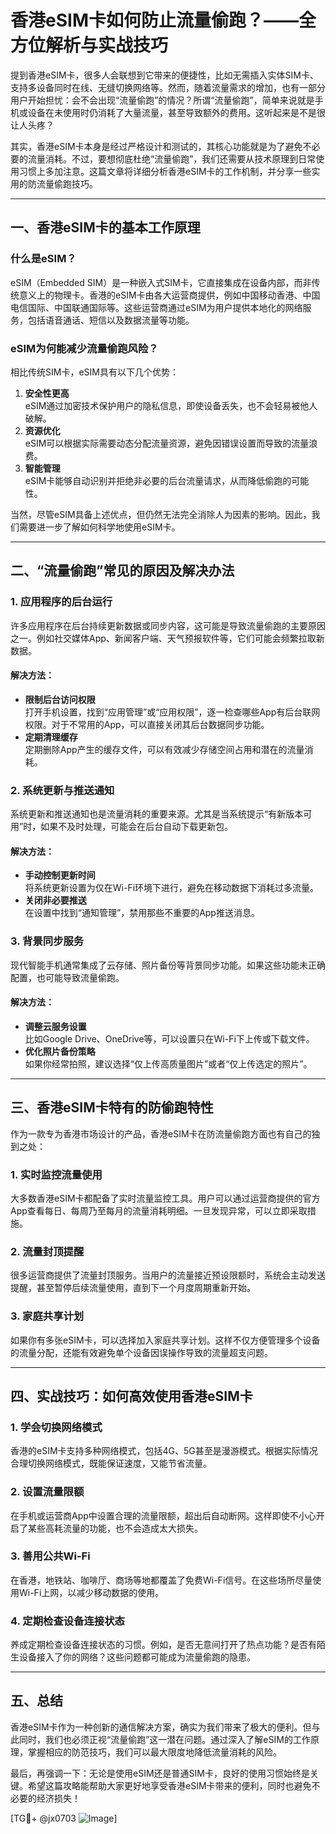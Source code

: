 # 香港eSIM卡如何防止流量偷跑？——全方位解析与实战技巧

提到香港eSIM卡，很多人会联想到它带来的便捷性，比如无需插入实体SIM卡、支持多设备同时在线、无缝切换网络等。然而，随着流量需求的增加，也有一部分用户开始担忧：会不会出现“流量偷跑”的情况？所谓“流量偷跑”，简单来说就是手机或设备在未使用时仍消耗了大量流量，甚至导致额外的费用。这听起来是不是很让人头疼？

其实，香港eSIM卡本身是经过严格设计和测试的，其核心功能就是为了避免不必要的流量消耗。不过，要想彻底杜绝“流量偷跑”，我们还需要从技术原理到日常使用习惯上多加注意。这篇文章将详细分析香港eSIM卡的工作机制，并分享一些实用的防流量偷跑技巧。

---

## 一、香港eSIM卡的基本工作原理

### 什么是eSIM？
eSIM（Embedded SIM）是一种嵌入式SIM卡，它直接集成在设备内部，而非传统意义上的物理卡。香港的eSIM卡由各大运营商提供，例如中国移动香港、中国电信国际、中国联通国际等。这些运营商通过eSIM为用户提供本地化的网络服务，包括语音通话、短信以及数据流量等功能。

### eSIM为何能减少流量偷跑风险？
相比传统SIM卡，eSIM具有以下几个优势：
1. **安全性更高**  
   eSIM通过加密技术保护用户的隐私信息，即使设备丢失，也不会轻易被他人破解。
2. **资源优化**  
   eSIM可以根据实际需要动态分配流量资源，避免因错误设置而导致的流量浪费。
3. **智能管理**  
   eSIM卡能够自动识别并拒绝非必要的后台流量请求，从而降低偷跑的可能性。

当然，尽管eSIM具备上述优点，但仍然无法完全消除人为因素的影响。因此，我们需要进一步了解如何科学地使用eSIM卡。

---

## 二、“流量偷跑”常见的原因及解决办法

### 1. 应用程序的后台运行
许多应用程序在后台持续更新数据或同步内容，这可能是导致流量偷跑的主要原因之一。例如社交媒体App、新闻客户端、天气预报软件等，它们可能会频繁拉取新数据。

#### 解决方法：
- **限制后台访问权限**  
  打开手机设置，找到“应用管理”或“应用权限”，逐一检查哪些App有后台联网权限。对于不常用的App，可以直接关闭其后台数据同步功能。
- **定期清理缓存**  
  定期删除App产生的缓存文件，可以有效减少存储空间占用和潜在的流量消耗。

### 2. 系统更新与推送通知
系统更新和推送通知也是流量消耗的重要来源。尤其是当系统提示“有新版本可用”时，如果不及时处理，可能会在后台自动下载更新包。

#### 解决方法：
- **手动控制更新时间**  
  将系统更新设置为仅在Wi-Fi环境下进行，避免在移动数据下消耗过多流量。
- **关闭非必要推送**  
  在设置中找到“通知管理”，禁用那些不重要的App推送消息。

### 3. 背景同步服务
现代智能手机通常集成了云存储、照片备份等背景同步功能。如果这些功能未正确配置，也可能导致流量偷跑。

#### 解决方法：
- **调整云服务设置**  
  比如Google Drive、OneDrive等，可以设置只在Wi-Fi下上传或下载文件。
- **优化照片备份策略**  
  如果你经常拍照，建议选择“仅上传高质量图片”或者“仅上传选定的照片”。

---

## 三、香港eSIM卡特有的防偷跑特性

作为一款专为香港市场设计的产品，香港eSIM卡在防流量偷跑方面也有自己的独到之处：

### 1. 实时监控流量使用
大多数香港eSIM卡都配备了实时流量监控工具。用户可以通过运营商提供的官方App查看每日、每周乃至每月的流量消耗明细。一旦发现异常，可以立即采取措施。

### 2. 流量封顶提醒
很多运营商提供了流量封顶服务。当用户的流量接近预设限额时，系统会主动发送提醒，甚至暂停后续流量使用，直到下一个月度周期重新开始。

### 3. 家庭共享计划
如果你有多张eSIM卡，可以选择加入家庭共享计划。这样不仅方便管理多个设备的流量分配，还能有效避免单个设备因误操作导致的流量超支问题。

---

## 四、实战技巧：如何高效使用香港eSIM卡

### 1. 学会切换网络模式
香港的eSIM卡支持多种网络模式，包括4G、5G甚至是漫游模式。根据实际情况合理切换网络模式，既能保证速度，又能节省流量。

### 2. 设置流量限额
在手机或运营商App中设置合理的流量限额，超出后自动断网。这样即使不小心开启了某些高耗流量的功能，也不会造成太大损失。

### 3. 善用公共Wi-Fi
在香港，地铁站、咖啡厅、商场等地都覆盖了免费Wi-Fi信号。在这些场所尽量使用Wi-Fi上网，以减少移动数据的使用。

### 4. 定期检查设备连接状态
养成定期检查设备连接状态的习惯。例如，是否无意间打开了热点功能？是否有陌生设备接入了你的网络？这些问题都可能成为流量偷跑的隐患。

---

## 五、总结

香港eSIM卡作为一种创新的通信解决方案，确实为我们带来了极大的便利。但与此同时，我们也必须正视“流量偷跑”这一潜在问题。通过深入了解eSIM的工作原理，掌握相应的防范技巧，我们可以最大限度地降低流量消耗的风险。

最后，再强调一下：无论是使用eSIM还是普通SIM卡，良好的使用习惯始终是关键。希望这篇攻略能帮助大家更好地享受香港eSIM卡带来的便利，同时也避免不必要的经济损失！

[TG💪+ @jx0703 ![Image](https://github.com/user-attachments/assets/dbca1d08-cadb-493c-b0ec-ad6f7a83f270)]